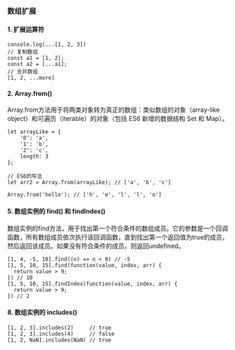 ### 数组扩展
#### 1. 扩展运算符
```
console.log(...[1, 2, 3])
// 复制数组
const a1 = [1, 2];
const a2 = [...a1];
// 合并数组
[1, 2, ...more]
```
#### 2. Array.from()
Array.from方法用于将两类对象转为真正的数组：类似数组的对象（array-like object）和可遍历（iterable）的对象（包括 ES6 新增的数据结构 Set 和 Map）。
```
let arrayLike = {
    '0': 'a',
    '1': 'b',
    '2': 'c',
    length: 3
};

// ES6的写法
let arr2 = Array.from(arrayLike); // ['a', 'b', 'c']

Array.from('hello'); // ['h', 'e', 'l', 'l', 'o']
```
#### 5. 数组实例的 find() 和 findIndex()
数组实例的find方法，用于找出第一个符合条件的数组成员。它的参数是一个回调函数，所有数组成员依次执行该回调函数，直到找出第一个返回值为true的成员，然后返回该成员。如果没有符合条件的成员，则返回undefined。
```
[1, 4, -5, 10].find((n) => n < 0) // -5
[1, 5, 10, 15].find(function(value, index, arr) {
  return value > 9;
}) // 10
[1, 5, 10, 15].findIndex(function(value, index, arr) {
  return value > 9;
}) // 2
```
#### 8. 数组实例的 includes()
```
[1, 2, 3].includes(2)     // true
[1, 2, 3].includes(4)     // false
[1, 2, NaN].includes(NaN) // true
```